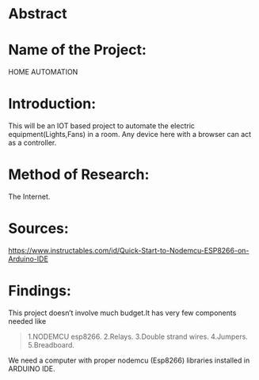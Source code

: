 
# Abstract




# Name of the Project:

HOME AUTOMATION

# Introduction:

This will be an IOT based project to automate the electric equipment(Lights,Fans) in a room.
Any device here with a browser can act as a controller.

# Method of Research:

The Internet.

# Sources:

https://www.instructables.com/id/Quick-Start-to-Nodemcu-ESP8266-on-Arduino-IDE

# Findings:

This project doesn’t involve much budget.It has very few components needed like
> 1.NODEMCU esp8266.
> 2.Relays.
> 3.Double strand wires.
> 4.Jumpers.
> 5.Breadboard.

We need a computer with proper nodemcu (Esp8266) libraries installed in ARDUINO IDE.
